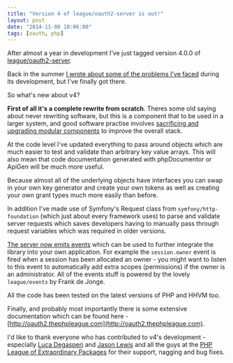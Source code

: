 ```yaml
---
title: "Version 4 of league/oauth2-server is out!"
layout: post
date: "2014-11-08 18:06:00"
tags: [oauth, php]
---
```


After almost a year in development I've just tagged version 4.0.0 of [league/oauth2-server](https://github.com/thephpleague/oauth2-server).

Back in the summer [I wrote about some of the problems I've faced](/2014/08/open-source-guilt/) during its development, but I've finally got there.

So what's new about v4?

**First of all it's a complete rewrite from scratch**. Theres some old saying about never rewriting software, but this is a component that to be used in a larger system, and good software practise involves [sacrificing and upgrading modular components](http://martinfowler.com/bliki/SacrificialArchitecture.html) to improve the overall stack.

At the code level I've updated everything to pass around objects which are much easier to test and validate than arbitrary key value arrays. This will also mean that code documentation generated with phpDocumentor or ApiGen will be much more useful.

Because almost all of the underlying objects have interfaces you can swap in your own key generator and create your own tokens as well as creating your own grant types much more easily than before.

In addition I've made use of Symfony's Request class from `symfony/http-foundation` (which just about every framework uses) to parse and validate server requests which saves developers having to manually pass through request variables which was required in older versions.

[The server now emits events](http://oauth2.thephpleague.com/authorization-server/events/) which can be used to further integrate the library into your own application. For example the `session.owner` event is fired when a session has been allocated an owner - you might want to listen to this event to automatically add extra scopes (permissions) if the owner is an administrator. All of the events stuff is powered by the lovely `league/events` by Frank de Jonge.

All the code has been tested on the latest versions of PHP and HHVM too.

Finally, and probably most importantly there is some extensive documentation which can be found here - [http://oauth2.thephpleague.com](http://oauth2.thephpleague.com).

I'd like to thank everyone who has contributed to v4's development - especially [Luca Degasperi](https://twitter.com/lucadegasperi) and [Jason Lewis](https://twitter.com/jasonclewis) and all the guys at the [PHP League of Extraordinary Packages](http://thephpleague.com) for their support, nagging and bug fixes.
